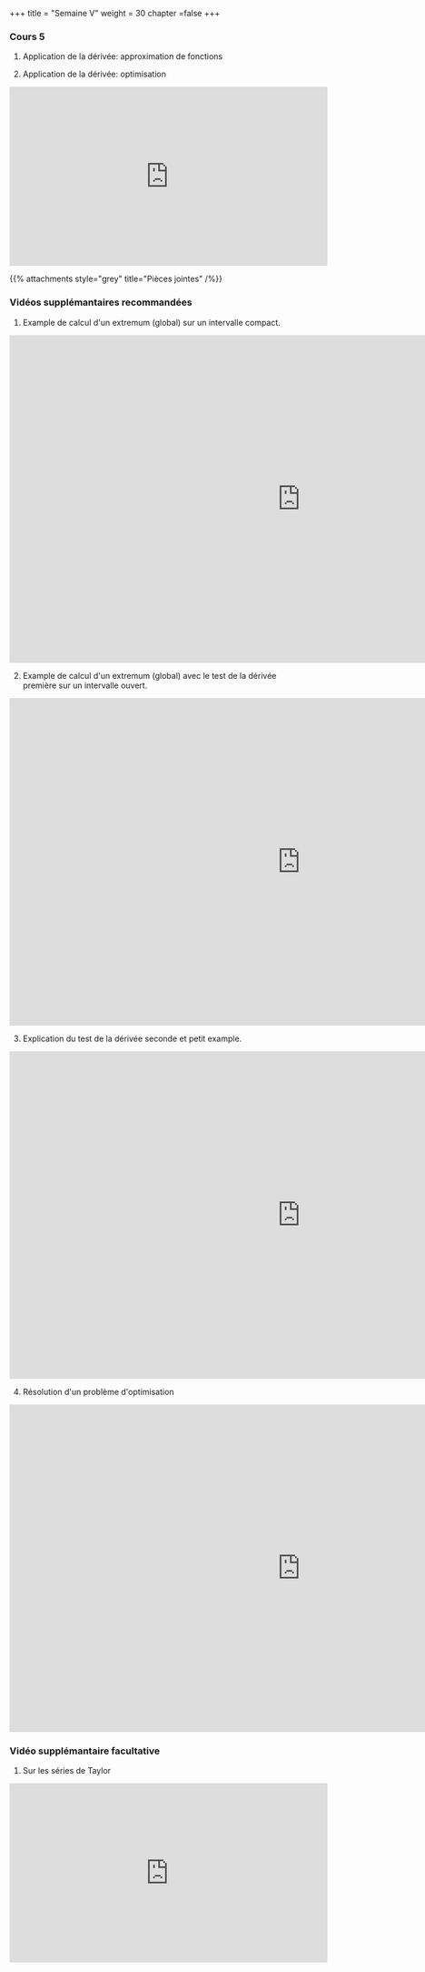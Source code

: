 +++
title = "Semaine V"
weight = 30
chapter =false
+++

<!--
# :construction:
Vidéos disponible le 29 septembre 2020
-->

### Cours 5

1) Application de la dérivée: approximation de fonctions



2) Application de la dérivée: optimisation

<iframe width="560" height="315" src="https://www.youtube.com/embed/WtMa2ttSlSo" frameborder="0" allow="accelerometer; autoplay; clipboard-write; encrypted-media; gyroscope; picture-in-picture" allowfullscreen></iframe>

{{% attachments style="grey" title="Pièces jointes" /%}}

### Vidéos supplémantaires recommandées

1) Example de calcul d'un extremum (global) sur un intervalle compact.

<iframe width="1024" height="576" src="https://www.youtube.com/embed/JXVGPEOQCb8" frameborder="0" allow="accelerometer; autoplay; clipboard-write; encrypted-media; gyroscope; picture-in-picture" allowfullscreen></iframe>


2) Example de calcul d'un extremum (global) avec le test de la dérivée première sur un intervalle ouvert.

<iframe width="1024" height="576" src="https://www.youtube.com/embed/Xhc7Hens0f8" frameborder="0" allow="accelerometer; autoplay; clipboard-write; encrypted-media; gyroscope; picture-in-picture" allowfullscreen></iframe>

3) Explication du test de la dérivée seconde et petit example.

<iframe width="1024" height="576" src="https://www.youtube.com/embed/-cW5hCsc9Yc" frameborder="0" allow="accelerometer; autoplay; clipboard-write; encrypted-media; gyroscope; picture-in-picture" allowfullscreen></iframe>

4) Résolution d'un problème d'optimisation

<iframe width="1024" height="576" src="https://www.youtube.com/embed/dam16G6cZ8k" frameborder="0" allow="accelerometer; autoplay; clipboard-write; encrypted-media; gyroscope; picture-in-picture" allowfullscreen></iframe>


### Vidéo supplémantaire facultative

1) Sur les séries de Taylor

<iframe width="560" height="315" src="https://www.youtube.com/embed/3d6DsjIBzJ4" frameborder="0" allow="accelerometer; autoplay; clipboard-write; encrypted-media; gyroscope; picture-in-picture" allowfullscreen></iframe>
